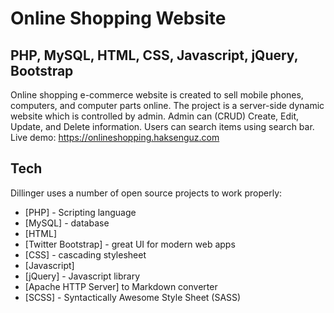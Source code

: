 # Online Shopping Website
## PHP, MySQL, HTML, CSS, Javascript, jQuery, Bootstrap



Online shopping e-commerce website is created to sell mobile
phones, computers, and computer parts online. The project is a
server-side dynamic website which is controlled by admin. Admin can
(CRUD) Create, Edit, Update, and Delete information. Users can
search items using search bar. Live demo:
https://onlineshopping.haksenguz.com


## Tech

Dillinger uses a number of open source projects to work properly:

- [PHP] - Scripting language
- [MySQL] - database
- [HTML] 
- [Twitter Bootstrap] - great UI for modern web apps
- [CSS] - cascading stylesheet
- [Javascript]
- [jQuery] - Javascript library
- [Apache HTTP Server]
to Markdown converter
- [SCSS] - Syntactically Awesome Style Sheet (SASS)
